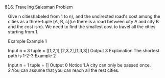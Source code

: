 816. Traveling Salesman Problem

Give n cities(labeled from 1 to n), and the undirected road's cost among the cities as a three-tuple [A, B, c](i.e there is a road between city A and city B and the cost is c). We need to find the smallest cost to travel all the cities starting from 1.

Example
Example 1

Input 
n = 3
tuple = [[1,2,1],[2,3,2],[1,3,3]]
Output 3
Explanation The shortest path is 1-2-3
Example 2

Input
n = 1
tuple = []
Output 0
Notice
1.A city can only be passed once.
2.You can assume that you can reach all the rest cities.

